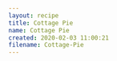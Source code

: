 ```yaml
---
layout: recipe
title: Cottage Pie
name: Cottage Pie
created: 2020-02-03 11:00:21
filename: Cottage-Pie
---
```

